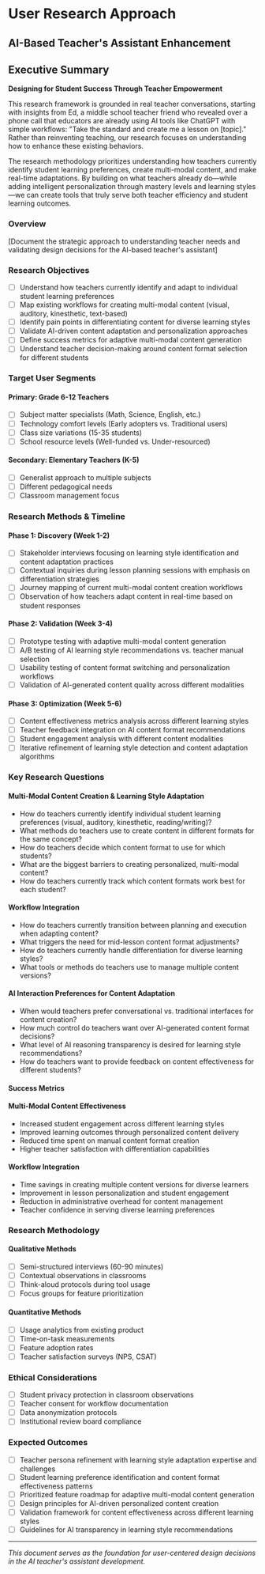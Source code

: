 # User Research Approach
## AI-Based Teacher's Assistant Enhancement

## Executive Summary

**Designing for Student Success Through Teacher Empowerment**

This research framework is grounded in real teacher conversations, starting with insights from Ed, a middle school teacher friend who revealed over a phone call that educators are already using AI tools like ChatGPT with simple workflows: "Take the standard and create me a lesson on [topic]." Rather than reinventing teaching, our research focuses on understanding how to enhance these existing behaviors.

The research methodology prioritizes understanding how teachers currently identify student learning preferences, create multi-modal content, and make real-time adaptations. By building on what teachers already do—while adding intelligent personalization through mastery levels and learning styles—we can create tools that truly serve both teacher efficiency and student learning outcomes.

### Overview
[Document the strategic approach to understanding teacher needs and validating design decisions for the AI-based teacher's assistant]

### Research Objectives
- [ ] Understand how teachers currently identify and adapt to individual student learning preferences
- [ ] Map existing workflows for creating multi-modal content (visual, auditory, kinesthetic, text-based)
- [ ] Identify pain points in differentiating content for diverse learning styles
- [ ] Validate AI-driven content adaptation and personalization approaches
- [ ] Define success metrics for adaptive multi-modal content generation
- [ ] Understand teacher decision-making around content format selection for different students

### Target User Segments
#### Primary: Grade 6-12 Teachers
- [ ] Subject matter specialists (Math, Science, English, etc.)
- [ ] Technology comfort levels (Early adopters vs. Traditional users)
- [ ] Class size variations (15-35 students)
- [ ] School resource levels (Well-funded vs. Under-resourced)

#### Secondary: Elementary Teachers (K-5)
- [ ] Generalist approach to multiple subjects
- [ ] Different pedagogical needs
- [ ] Classroom management focus

### Research Methods & Timeline
#### Phase 1: Discovery (Week 1-2)
- [ ] Stakeholder interviews focusing on learning style identification and content adaptation practices
- [ ] Contextual inquiries during lesson planning sessions with emphasis on differentiation strategies
- [ ] Journey mapping of current multi-modal content creation workflows
- [ ] Observation of how teachers adapt content in real-time based on student responses

#### Phase 2: Validation (Week 3-4)
- [ ] Prototype testing with adaptive multi-modal content generation
- [ ] A/B testing of AI learning style recommendations vs. teacher manual selection
- [ ] Usability testing of content format switching and personalization workflows
- [ ] Validation of AI-generated content quality across different modalities

#### Phase 3: Optimization (Week 5-6)
- [ ] Content effectiveness metrics analysis across different learning styles
- [ ] Teacher feedback integration on AI content format recommendations
- [ ] Student engagement analysis with different content modalities
- [ ] Iterative refinement of learning style detection and content adaptation algorithms

### Key Research Questions

#### Multi-Modal Content Creation & Learning Style Adaptation
- How do teachers currently identify individual student learning preferences (visual, auditory, kinesthetic, reading/writing)?
- What methods do teachers use to create content in different formats for the same concept?
- How do teachers decide which content format to use for which students?
- What are the biggest barriers to creating personalized, multi-modal content?
- How do teachers currently track which content formats work best for each student?

#### Workflow Integration
- How do teachers currently transition between planning and execution when adapting content?
- What triggers the need for mid-lesson content format adjustments?
- How do teachers currently handle differentiation for diverse learning styles?
- What tools or methods do teachers use to manage multiple content versions?

#### AI Interaction Preferences for Content Adaptation
- When would teachers prefer conversational vs. traditional interfaces for content creation?
- How much control do teachers want over AI-generated content format decisions?
- What level of AI reasoning transparency is desired for learning style recommendations?
- How do teachers want to provide feedback on content effectiveness for different students?

#### Success Metrics
#### Multi-Modal Content Effectiveness
- Increased student engagement across different learning styles
- Improved learning outcomes through personalized content delivery
- Reduced time spent on manual content format creation
- Higher teacher satisfaction with differentiation capabilities

#### Workflow Integration
- Time savings in creating multiple content versions for diverse learners
- Improvement in lesson personalization and student engagement
- Reduction in administrative overhead for content management
- Teacher confidence in serving diverse learning preferences

### Research Methodology
#### Qualitative Methods
- [ ] Semi-structured interviews (60-90 minutes)
- [ ] Contextual observations in classrooms
- [ ] Think-aloud protocols during tool usage
- [ ] Focus groups for feature prioritization

#### Quantitative Methods
- [ ] Usage analytics from existing product
- [ ] Time-on-task measurements
- [ ] Feature adoption rates
- [ ] Teacher satisfaction surveys (NPS, CSAT)

### Ethical Considerations
- [ ] Student privacy protection in classroom observations
- [ ] Teacher consent for workflow documentation
- [ ] Data anonymization protocols
- [ ] Institutional review board compliance

### Expected Outcomes
- [ ] Teacher persona refinement with learning style adaptation expertise and challenges
- [ ] Student learning preference identification and content format effectiveness patterns
- [ ] Prioritized feature roadmap for adaptive multi-modal content generation
- [ ] Design principles for AI-driven personalized content creation
- [ ] Validation framework for content effectiveness across different learning styles
- [ ] Guidelines for AI transparency in learning style recommendations

---
*This document serves as the foundation for user-centered design decisions in the AI teacher's assistant development.*

